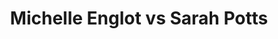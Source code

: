 ---
title: Michelle Englot vs Sarah Potts
player1:
  name: Englot, Michelle
  percent: 75
  wins: 1
  losses: 0
player2:
  name: Potts, Sarah
  percent: 74
  wins: 0
  losses: 1
games:
- player1:
    team: MB
    position: Fourth
    percent: 75
    win: 1
    loss: 0
  player2:
    team: 'NO'
    position: Lead
    percent: 74
    win: 0
    loss: 1
  event: Hearts
  year: 2017
  draw: Round Robin(7)
  score: NO 7 - MB 8
- player1:
    team: Engl
    position: Fourth
    percent: 60
    win: 0
    loss: 1
  player2:
    team: McCa
    position: Lead
    percent: 86
    win: 1
    loss: 0
  event: Trials (Women)
  year: 2017
  draw: Round Robin(2)
  score: Engl 4 - McCa 9
---